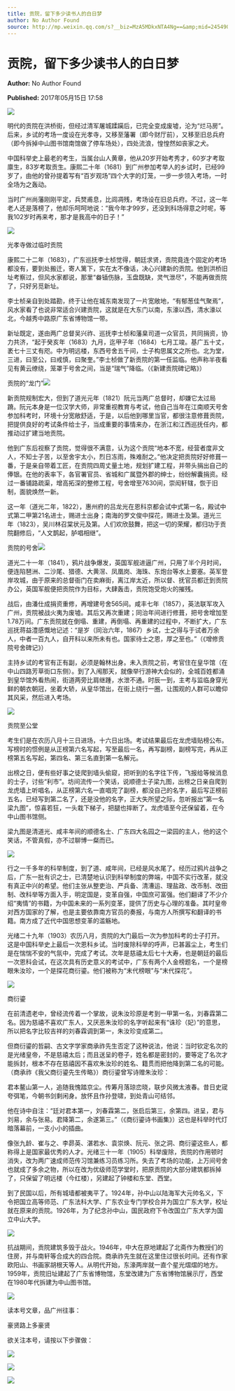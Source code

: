 ```yaml
---
title: 贡院，留下多少读书人的白日梦
author: No Author Found
source: http://mp.weixin.qq.com/s?__biz=MzA5MDkxNTA4Ng==&amp;mid=2454906066&amp;idx=1&amp;sn=cfd6c3114a6b37550ce3819745de75cd&amp;chksm=87a22cb3b0d5a5a5c8964cfa0034c00ffeed6c9eefd1e919f00c0b368ff462101a1319cea3ed#rd
---
```


# 贡院，留下多少读书人的白日梦

**Author:** No Author Found

**Published:** 2017年05月15日 17:58

![](http://mmbiz.qpic.cn/mmbiz_jpg/PJWG74pLsMY6VjSs8icl92DouG8adAGS0ibIkmicA6dYrXchQel1ic3LTtD572I9r9sbW2tOnBvpibgicAXRcdc4p5aA/0?wx_fmt=jpeg)

明代的贡院在洪桥街，但经过清军屠城蹂躏后，已完全变成废墟，沦为“烂马房”。后来，乡试的考场一度设在光孝寺，又移至藩署（即今财厅前），又移至旧总兵府（即今拆掉中山图书馆南馆做了停车场处），四处流浪，惶惶然如丧家之犬。

中国科举史上最老的考生，当属台山人黄章，他从20岁开始考秀才，60岁才考取廪生，83岁考取贡生。康熙二十年（1681）到广州参加考举人的乡试时，已经99岁了，由他的曾孙提着写有“百岁观场”四个大字的灯笼，一步一步领入考场，一时全场为之轰动。

当时广州尚藩刚刚平定，兵燹甫息，比闾凋残，考场设在旧总兵府。不过，这一年老人还是落榜了，他却乐呵呵地说：“我今年才99岁，还没到科场得意之时呢，等我102岁时再来考，那才是我高中的日子！”

![](http://mmbiz.qpic.cn/mmbiz_jpg/PJWG74pLsMb04j6yQPBRv95iciamX4N9KhZF5GVsngSVVUEwXsMtGekjmtghxeJMMREzSYpB03PV1uPu1om3Mdkw/0?wx_fmt=jpeg)

光孝寺做过临时贡院

康熙二十二年（1683），广东巡抚李士桢觉得，朝廷求贤，贡院竟连个固定的考场都没有，要到处搬迁，寄人篱下，实在太不像话，决心兴建新的贡院。他到洪桥旧址考察过，但风水家都说，那里“畚锸伤脉，玉盘既缺，灵气泄尽”，不能再做贡院了，只好另觅新址。

李士桢亲自到处踏勘，终于让他在城东南发现了一片宽敞地，“有郁葱佳气聚焉”，风水家看了也说非常适合兴建贡院，这就是在大东门以南，东濠以西，清水濠以北，今越秀中路原广东省博物馆一带。

新址既定，遂由两广总督吴兴祚、巡抚李士桢和藩臬司道一众官员，共同捐资，协力共济，“起于癸亥年（1683）九月，迄甲子年（1684）七月工竣。基广五十丈，袤七十三丈有咫。中为明远楼，东西号舍五千间，士子构思属文之所也。北为堂，三进，曰至公，曰戒慎，曰聚奎。”李士桢做了新贡院的第一任监临。他声称半夜看见有黄云缭绕，笼罩于号舍之间，当是“瑞气”降临。（《新建贡院碑记略》）

贡院的“龙门”![](http://mmbiz.qpic.cn/mmbiz_jpg/PJWG74pLsMb04j6yQPBRv95iciamX4N9Kh54tHeUtYnxFujoqibPS61j9oS5UCVMPw5I2SoiavXfXa34we1qHcwVBg/0?wx_fmt=jpeg)



新贡院规制宏大，但到了道光元年（1821）阮元当两广总督时，却嫌它太过局蹐。阮元本身是一位汉学大师，非常重视教育与考试，他自己当年在江南顺天号舍参加科考时，环境十分宽敞舒适，于是，以后他到哪里当官，都很注意修葺贡院，把提供良好的考试条件给士子，当成重要的事情来办，在浙江和江西巡抚任内，都推动过扩建当地贡院。

他到广东后视察了贡院，觉得很不满意，认为这个贡院“地本不宽，经营者度非文人，不知士子苦，以至舍宇太小，烈日冻雨，殊难耐之。”他决定把贡院好好修葺一番，于是亲自带着工匠，在贡院四周丈量土地，规划扩建工程，并带头捐出自己的俸银。在他的表率下，各官署官员、省城和广属暨外郡的绅士，纷纷解囊捐资。经过一番铺路疏渠，增高拓深的整修工程，号舍增至7630间，崇闳轩辖，恢于旧制，面貌焕然一新。

这一年（道光二年，1822），惠州府的吕龙光在恩科京都会试中式第一名，殿试中式第二甲第21名进士，赐进士出身；南海的罗文俊中探花，赐进士及第。道光三年（1823），吴川林召棠状元及第。人们欢欣鼓舞，把这一切的荣耀，都归功于贡院翻修后，“人文鹊起，胪唱相继”。

贡院的号舍![](http://mmbiz.qpic.cn/mmbiz_jpg/PJWG74pLsMb04j6yQPBRv95iciamX4N9Khl5mPedKZicfKhYno4JKM0T4PD7G45icUr6bqhJ0P3gKricIRJpWAaNnyw/0?wx_fmt=jpeg)



道光二十一年（1841），鸦片战争爆发，英国军舰进逼广州，只用了半个月时间，便连陷琶洲、二沙尾、猎德、大黄滘、凤凰岗、海珠、东炮台等水上要塞。英军登岸攻城，由于原来的总督衙门在卖麻街，离江岸太近，所以督、抚官员都迁到贡院办公，英国军舰便把贡院作为目标，大肆轰击，贡院饱受炮火的摧残。

战后，由潘仕成捐资重修，再增建号舍565间。咸丰七年（1857），英法联军攻入广州，贡院被战火夷为废墟。其后又再次重建；同治年间进行修葺，把号舍增加至1.78万间。广东贡院就在倒塌、重建，再倒塌、再重建的过程中，不断扩大，广东巡抚蒋益澧感慨地记述：“是岁（同治六年，1867）乡试，士之得与于试者万余人，中者一百九人，自开科以来所未有也。国家待士之恩，厚之至也。”（《增修贡院号舍碑记》）

主持乡试的考官有正有副，必须是翰林出身。未入贡院之前，考官住在皇华馆（在中山四路芳草街口东侧）。到了入闱那天，就像举行游神大会似的，全城百姓都涌到皇华馆外看热闹，街道两旁比肩继踵，水泄不通。时辰一到，主考与监临身穿光鲜的朝衣朝冠，坐着大轿，从皇华馆出，在街上绕行一圈，让围观的人群可以瞻仰其风采，然后进入考场。

![](http://mmbiz.qpic.cn/mmbiz_jpg/PJWG74pLsMb04j6yQPBRv95iciamX4N9KhuaC2AW36D7zWzV42nb9Cdrh01WmUpKKDoadh0DHibcklFYU9Dic9riavg/0?wx_fmt=jpeg)



贡院至公堂

考生们是在农历八月十三日进场，十六日出场。考试结果最后在龙虎墙贴榜公布。写榜时的惯例是从正榜第六名写起，写至最后一名，再写副榜，副榜写完，再从正榜第五名写起，第四名、第三名直到第一名解元。

出榜之日，便有些好事之徒爬到墙头偷窥，把听到的名字往下传，飞报给等候消息的士子，讨些“利市”。坊间流传一个笑话，说顺德士子梁九图，出榜之日亲自爬到龙虎墙上听唱名，从正榜第六名一直唱完了副榜，都没自己的名字，最后写正榜前五名，已经写到第二名了，还是没他的名字，正大失所望之际，忽听报出“第一名梁九图”，惊喜若狂，一头栽下梯子，把腿也摔断了。龙虎墙至今还保留着，在今中山图书馆侧。

梁九图是清道光、咸丰年间的顺德名士、广东四大名园之一梁园的主人，他的这个笑话，不管真假，亦不过聊博一粲而已。

![](http://mmbiz.qpic.cn/mmbiz_jpg/PJWG74pLsMb04j6yQPBRv95iciamX4N9KhdZ2yARFBZw6wibOxQTEShVB0MaIYBYsleVbhdU8rFfia9Wu5OuECmR9A/0?wx_fmt=jpeg)



行之一千多年的科举制度，到了道、咸年间，已经是风水尾了。经历过鸦片战争之后，广东一批有识之士，已清楚地认识到科举制度的弊端，中国不实行改革，就没有真正中兴的希望。他们主张从整吏治、严兵备、清漕运、理盐政、改币制、改田制、改科举等方面入手，明定国是，变革自强，中国庶可富强。他们翻译了不少介绍“夷情”的书籍，为中国未来的一系列变革，提供了历史与心理的准备。其时皇帝对西方国家的了解，也是主要依靠南方官员的奏报，与南方人所撰写和翻译的书籍。南方成了近代中国思想变革的滥觞地。

光绪二十九年（1903）农历八月，贡院的大门最后一次为参加科考的士子打开。这是中国科举史上最后一次恩科乡试。当时废除科举的呼声，已甚嚣尘上，考生们是在惴惴不安的气氛中，完成了考试。次年是慈禧太后七十大寿，也是朝廷的最后一次恩科会试，在这次具有历史意义的考试中，广东有两个人金榜题名，一个是榜眼朱汝珍，一个是探花商衍鎏。他们被称为“末代榜眼”与“末代探花”。

![](http://mmbiz.qpic.cn/mmbiz_jpg/PJWG74pLsMb04j6yQPBRv95iciamX4N9KhZRagRpgFCXPiaNvKysPHHOrbIwSzw0epu6ekMWZWegKwHMMvKicqJzFQ/0?wx_fmt=jpeg)



商衍鎏

在前清遗老中，曾经流传着一个掌故，说朱汝珍原是考到一甲第一名，刘春霖第二名。因为慈禧不喜欢广东人，又厌恶朱汝珍的名字听起来有“诛珍（妃）”的意思，所以把名字比较吉祥的刘春霖调到第一，朱汝珍变成第二。

但商衍鎏的哲嗣、古文字学家商承祚先生否定了这种说法，他说：当时钦定名次的是光绪皇帝，不是慈禧太后；而且送呈的卷子，姓名都是密封的，要等定了名次才能拆封，根本不存在慈禧因不喜欢朱汝珍的姓名、籍贯而把他降到第二名的可能。（商承祚《我父商衍鎏先生传略》）商衍鎏曾写诗赠朱汝珍：

君本鳌山第一人，追随我愧踏京尘。传筹月落琼峦晓，联步风微太液春。昔日史宬夸弭笔，今朝书剑剩闲身。放怀且作孙登啸，到处青山可结邻。

他在诗中自注：“廷对君本第一，刘春霖第二，张启后第三，余第四。进呈，君与刘易，余与张易。君降第二，余遂第三。”（《商衍鎏诗书画集》）这也是科举时代灯暗落幕前，一支小小的插曲。

像张九龄、崔与之、李昴英、湛若水、袁崇焕、阮元、张之洞、商衍鎏这些人，都称得上是国家最优秀的人才。光绪三十一年（1905）科举废除，贡院的作用顿时消失，改为两广速成师范传习馆兼练习员练习所。失去了考场的功能，上万间号舍也就成了多余之物，所以在改为优级师范学堂时，把原贡院的大部分建筑都拆掉了，只保留了明远楼（今红楼），另建起了钟楼和东堂、西堂。

到了民国以后，所有城墙都被夷平了。1924年，孙中山以陆海军大元帅名义，下令把国立高等师范、广东法科大学、广东农业专门学校合并为国立广东大学，校址就在原来的贡院。1926年，为了纪念孙中山，国民政府下令改国立广东大学为国立中山大学。

![](http://mmbiz.qpic.cn/mmbiz_jpg/PJWG74pLsMb04j6yQPBRv95iciamX4N9Kh80sVpZMjCXsMUxkCUwY6bCicORibOuibaHKgLwavk85LVsEEAtg5TEbeg/0?wx_fmt=jpeg)



抗战期间，贡院建筑多毁于战火。1946年，中大在原地建起了北斋作为教授们的住房，并与南轩等合成大的四合院。商承祚先生就在这里住过很长时间。还有作家欧阳山、书画家胡根天等人。从明代开始，东濠两岸就一直个星光熠熠的地方。1959年，贡院旧址建起了广东省博物馆，东堂改建为广东省博物馆展示厅，西堂在1980年代拆建为中山图书馆。

![](http://mmbiz.qpic.cn/mmbiz_gif/PJWG74pLsMYf2b50xFTbTsibmjv5gNVOxZegUj8mrKtpuzCpBAYnQw9duHfIcNnUzicicnGUSv4EWPSTRAPvV9g3w/0?wx_fmt=gif)

读本号文章，品广州往事：

豪贤路上多豪贤

欲关注本号，请按以下步骤做：

![](http://mmbiz.qpic.cn/mmbiz/z9433rAGTDfiaaFED4iaX8CS6OIzViaEWFdZWosrL1UKZ4C5icBxu4mdoCR5MlHchvTsXqjZjl1XfRNmno6tnRic6Fw/0?wx_fmt=png)

![](http://mmbiz.qpic.cn/mmbiz_jpg/PJWG74pLsMbxzxSWsbSxWa401icEeDUWiaPtrPaMxkibmlT1mmkLPCbqiaQYQFxmOaW8KaHMcGqeLZHSLGeInKTFFQ/0?wx_fmt=jpeg)



![](http://mmbiz.qpic.cn/mmbiz/R9TMIsEQ2a8rKSicdVHKZzLfgwVf3xyfslmcuSZ9rV46rmJMZA8g7947S1HjQetL1ePAAFjlcb3anNybARJlaWQ/640)



